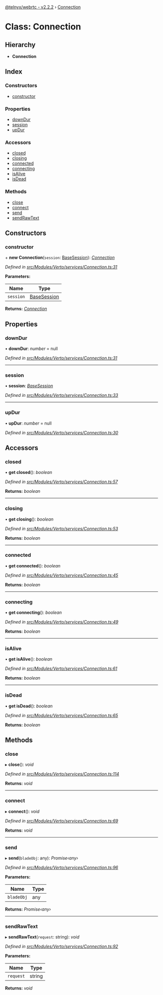 [@telnyx/webrtc - v2.2.2](../README.md) › [Connection](connection.md)

# Class: Connection

## Hierarchy

* **Connection**

## Index

### Constructors

* [constructor](connection.md#constructor)

### Properties

* [downDur](connection.md#downdur)
* [session](connection.md#session)
* [upDur](connection.md#updur)

### Accessors

* [closed](connection.md#closed)
* [closing](connection.md#closing)
* [connected](connection.md#connected)
* [connecting](connection.md#connecting)
* [isAlive](connection.md#isalive)
* [isDead](connection.md#isdead)

### Methods

* [close](connection.md#close)
* [connect](connection.md#connect)
* [send](connection.md#send)
* [sendRawText](connection.md#sendrawtext)

## Constructors

###  constructor

\+ **new Connection**(`session`: [BaseSession](basesession.md)): *[Connection](connection.md)*

*Defined in [src/Modules/Verto/services/Connection.ts:31](https://github.com/team-telnyx/webrtc/blob/main/packages/js/src/Modules/Verto/services/Connection.ts#L31)*

**Parameters:**

Name | Type |
------ | ------ |
`session` | [BaseSession](basesession.md) |

**Returns:** *[Connection](connection.md)*

## Properties

###  downDur

• **downDur**: *number* =  null

*Defined in [src/Modules/Verto/services/Connection.ts:31](https://github.com/team-telnyx/webrtc/blob/main/packages/js/src/Modules/Verto/services/Connection.ts#L31)*

___

###  session

• **session**: *[BaseSession](basesession.md)*

*Defined in [src/Modules/Verto/services/Connection.ts:33](https://github.com/team-telnyx/webrtc/blob/main/packages/js/src/Modules/Verto/services/Connection.ts#L33)*

___

###  upDur

• **upDur**: *number* =  null

*Defined in [src/Modules/Verto/services/Connection.ts:30](https://github.com/team-telnyx/webrtc/blob/main/packages/js/src/Modules/Verto/services/Connection.ts#L30)*

## Accessors

###  closed

• **get closed**(): *boolean*

*Defined in [src/Modules/Verto/services/Connection.ts:57](https://github.com/team-telnyx/webrtc/blob/main/packages/js/src/Modules/Verto/services/Connection.ts#L57)*

**Returns:** *boolean*

___

###  closing

• **get closing**(): *boolean*

*Defined in [src/Modules/Verto/services/Connection.ts:53](https://github.com/team-telnyx/webrtc/blob/main/packages/js/src/Modules/Verto/services/Connection.ts#L53)*

**Returns:** *boolean*

___

###  connected

• **get connected**(): *boolean*

*Defined in [src/Modules/Verto/services/Connection.ts:45](https://github.com/team-telnyx/webrtc/blob/main/packages/js/src/Modules/Verto/services/Connection.ts#L45)*

**Returns:** *boolean*

___

###  connecting

• **get connecting**(): *boolean*

*Defined in [src/Modules/Verto/services/Connection.ts:49](https://github.com/team-telnyx/webrtc/blob/main/packages/js/src/Modules/Verto/services/Connection.ts#L49)*

**Returns:** *boolean*

___

###  isAlive

• **get isAlive**(): *boolean*

*Defined in [src/Modules/Verto/services/Connection.ts:61](https://github.com/team-telnyx/webrtc/blob/main/packages/js/src/Modules/Verto/services/Connection.ts#L61)*

**Returns:** *boolean*

___

###  isDead

• **get isDead**(): *boolean*

*Defined in [src/Modules/Verto/services/Connection.ts:65](https://github.com/team-telnyx/webrtc/blob/main/packages/js/src/Modules/Verto/services/Connection.ts#L65)*

**Returns:** *boolean*

## Methods

###  close

▸ **close**(): *void*

*Defined in [src/Modules/Verto/services/Connection.ts:114](https://github.com/team-telnyx/webrtc/blob/main/packages/js/src/Modules/Verto/services/Connection.ts#L114)*

**Returns:** *void*

___

###  connect

▸ **connect**(): *void*

*Defined in [src/Modules/Verto/services/Connection.ts:69](https://github.com/team-telnyx/webrtc/blob/main/packages/js/src/Modules/Verto/services/Connection.ts#L69)*

**Returns:** *void*

___

###  send

▸ **send**(`bladeObj`: any): *Promise‹any›*

*Defined in [src/Modules/Verto/services/Connection.ts:96](https://github.com/team-telnyx/webrtc/blob/main/packages/js/src/Modules/Verto/services/Connection.ts#L96)*

**Parameters:**

Name | Type |
------ | ------ |
`bladeObj` | any |

**Returns:** *Promise‹any›*

___

###  sendRawText

▸ **sendRawText**(`request`: string): *void*

*Defined in [src/Modules/Verto/services/Connection.ts:92](https://github.com/team-telnyx/webrtc/blob/main/packages/js/src/Modules/Verto/services/Connection.ts#L92)*

**Parameters:**

Name | Type |
------ | ------ |
`request` | string |

**Returns:** *void*
